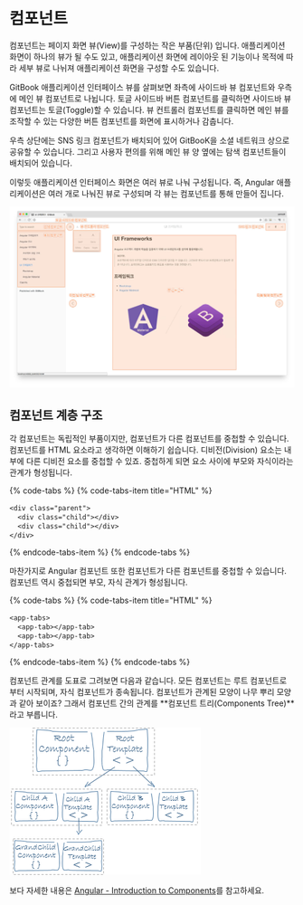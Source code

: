 # 컴포넌트

컴포넌트는 페이지 화면 뷰\(View\)를 구성하는 작은 부품\(단위\) 입니다. 애플리케이션 화면이 하나의 뷰가 될 수도 있고, 애플리케이션 화면에 레이아웃 된 기능이나 목적에 따라 세부 뷰로 나뉘져 애플리케이션 화면을 구성할 수도 있습니다.

GitBook 애플리케이션 인터페이스 뷰를 살펴보면 좌측에 사이드바 뷰 컴포넌트와 우측에 메인 뷰 컴포넌트로 나뉩니다. 토글 사이드바 버튼 컴포넌트를 클릭하면 사이드바 뷰 컴포넌트는 토글\(Toggle\)할 수 있습니다. 뷰 컨트롤러 컴포넌트를 클릭하면 메인 뷰를 조작할 수 있는 다양한 버튼 컴포넌트를 화면에 표시하거나 감춥니다.

우측 상단에는 SNS 링크 컴포넌트가 배치되어 있어 GitBooK을 소셜 네트워크 상으로 공유할 수 있습니다. 그리고 사용자 편의를 위해 메인 뷰 양 옆에는 탐색 컴포넌트들이 배치되어 있습니다.

이렇듯 애플리케이션 인터페이스 화면은 여러 뷰로 나눠 구성됩니다. 즉, Angular 애플리케이션은 여러 개로 나눠진 뷰로 구성되며 각 뷰는 컴포넌트를 통해 만들어 집니다.

![Components = View](../.gitbook/assets/app-components.jpg)

## 컴포넌트 계층 구조

각 컴포넌트는 독립적인 부품이지만, 컴포넌트가 다른 컴포넌트를 중첩할 수 있습니다. 컴포넌트를 HTML 요소라고 생각하면 이해하기 쉽습니다. 디비전\(Division\) 요소는 내부에 다른 디비전 요소를 중첩할 수 있죠. 중첩하게 되면 요소 사이에 부모와 자식이라는 관계가 형성됩니다.

{% code-tabs %}
{% code-tabs-item title="HTML" %}
```markup
<div class="parent">
  <div class="child"></div>
  <div class="child"></div>
</div>
```
{% endcode-tabs-item %}
{% endcode-tabs %}

마찬가지로 Angular 컴포넌트 또한 컴포넌트가 다른 컴포넌트를 중첩할 수 있습니다. 컴포넌트 역시 중첩되면 부모, 자식 관계가 형성됩니다.

{% code-tabs %}
{% code-tabs-item title="HTML" %}
```markup
<app-tabs>
  <app-tab></app-tab>
  <app-tab></app-tab>
</app-tabs>
```
{% endcode-tabs-item %}
{% endcode-tabs %}

컴포넌트 관계를 도표로 그려보면 다음과 같습니다. 모든 컴포넌트는 루트 컴포넌트로 부터 시작되며, 자식 컴포넌트가 종속됩니다. 컴포넌트가 관계된 모양이 나무 뿌리 모양과 같아 보이죠? 그래서 컴포넌트 간의 관계를 **컴포넌트 트리\(Components Tree\)**라고 부릅니다.



![Component Tree](../.gitbook/assets/component-tree.png)



보다 자세한 내용은 [Angular - Introduction to Components](https://angular.io/guide/architecture-components)를 참고하세요.

